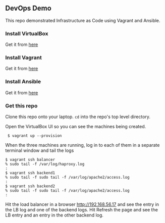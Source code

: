 ## DevOps Demo

This repo demonstrated Infrastructure as Code using Vagrant and Ansible.

### Install VirtualBox

Get it from [here](https://www.virtualbox.org/wiki/Downloads)

### Install Vagrant

Get it from [here](https://www.vagrantup.com/downloads)

### Install Ansible

Get it from [here](https://docs.ansible.com/ansible/latest/installation_guide/intro_installation.html)

### Get this repo

Clone this repo onto your laptop. `cd` into the repo's top level directory.

Open the VirtualBox UI so you can see the machines being created.

` $ vagrant up --provision`

When the three machines are running, log in to each of them in a separate terminal window and tail the logs

```
$ vagrant ssh balancer
% sudo tail -f /var/log/haproxy.log
:
$ vagrant ssh backend1
% sudo tail -f sudo tail -f /var/log/apache2/access.log
:
$ vagrant ssh backend2
% sudo tail -f sudo tail -f /var/log/apache2/access.log
:
```
Hit the load balancer in a browser http://192.168.56.17 and see the entry in the LB log and one of the backend logs. Hit Refresh the page and see the LB entry and an entry in the other backend log.

